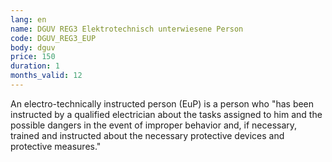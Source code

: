 ```yaml
---
lang: en
name: DGUV REG3 Elektrotechnisch unterwiesene Person
code: DGUV_REG3_EUP
body: dguv
price: 150
duration: 1
months_valid: 12
---
```


An electro-technically instructed person (EuP) is a person who "has been instructed by a qualified electrician about the tasks assigned to him and the possible dangers in the event of improper behavior and, if necessary, trained and instructed about the necessary protective devices and protective measures."